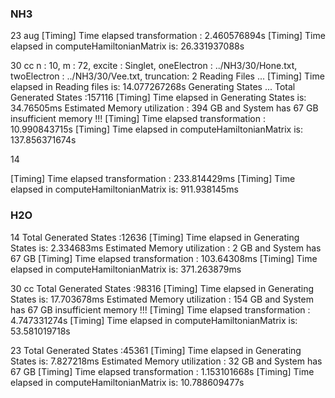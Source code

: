 ### NH3
23 aug
[Timing] Time elapsed transformation : 2.460576894s
[Timing] Time elapsed in computeHamiltonianMatrix is: 26.331937088s

30 cc
n : 10, m : 72, excite : Singlet, oneElectron : ../NH3/30/Hone.txt, twoElectron : ../NH3/30/Vee.txt, truncation: 2
Reading Files ...
[Timing] Time elapsed in Reading files is: 14.077267268s
Generating States ...
Total Generated States :157116
[Timing] Time elapsed in Generating States is: 34.76505ms
Estimated Memory utilization : 394 GB and System has 67 GB
insufficient memory !!!
[Timing] Time elapsed transformation : 10.990843715s
[Timing] Time elapsed in computeHamiltonianMatrix is: 137.856371674s

14

[Timing] Time elapsed transformation : 233.814429ms
[Timing] Time elapsed in computeHamiltonianMatrix is: 911.938145ms


### H2O

14
Total Generated States :12636
[Timing] Time elapsed in Generating States is: 2.334683ms
Estimated Memory utilization : 2 GB and System has 67 GB
[Timing] Time elapsed transformation : 103.64308ms
[Timing] Time elapsed in computeHamiltonianMatrix is: 371.263879ms

30 cc
Total Generated States :98316
[Timing] Time elapsed in Generating States is: 17.703678ms
Estimated Memory utilization : 154 GB and System has 67 GB
insufficient memory !!!
[Timing] Time elapsed transformation : 4.747331274s
[Timing] Time elapsed in computeHamiltonianMatrix is: 53.581019718s

23
Total Generated States :45361
[Timing] Time elapsed in Generating States is: 7.827218ms
Estimated Memory utilization : 32 GB and System has 67 GB
[Timing] Time elapsed transformation : 1.153101668s
[Timing] Time elapsed in computeHamiltonianMatrix is: 10.788609477s
